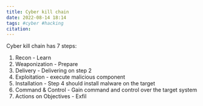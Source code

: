 ```yaml
---
title: Cyber kill chain 
date: 2022-08-14 18:14
tags: #cyber #hacking
citation: 
---
```


Cyber kill chain has 7 steps:
1. Recon - Learn
2. Weaponization - Prepare
3. Delivery - Delivering on step 2
4. Exploitation - execute malicious component
5. Installation - Step 4 should install malware on the target
6. Command & Control - Gain command and control over the target system
7. Actions on Objectives - Exfil
